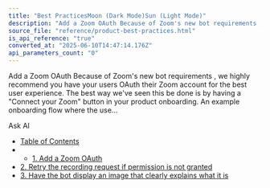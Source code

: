 ```yaml
---
title: "Best PracticesMoon (Dark Mode)Sun (Light Mode)"
description: "Add a Zoom OAuth Because of Zoom's new bot requirements , we highly recommend you have your users OAuth their Zoom account for the best user experience. The best way we've seen this be done is by having a \"Connect your Zoom\" button in your product onboarding. An example onboarding flow where the use..."
source_file: "reference/product-best-practices.html"
is_api_reference: "true"
converted_at: "2025-06-10T14:47:14.176Z"
api_parameters_count: "0"
---
```

Add a Zoom OAuth Because of Zoom's new bot requirements , we highly recommend you have your users OAuth their Zoom account for the best user experience. The best way we've seen this be done is by having a "Connect your Zoom" button in your product onboarding. An example onboarding flow where the use...

Ask AI
- [Table of Contents](#)
- -   [1\. Add a Zoom OAuth](#1-add-a-zoom-oauth)
- [2\. Retry the recording request if permission is not granted](#2-retry-the-recording-request-if-permission-is-not-granted)
- [3\. Have the bot display an image that clearly explains what it is](#3-have-the-bot-display-an-image-that-clearly-explains-what-it-is)
